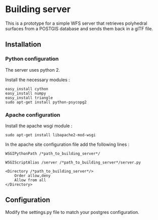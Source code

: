 # Building server

This is a prototype for a simple WFS server that retrieves polyhedral surfaces from a POSTGIS database and sends them back in a glTF file.

## Installation

### Python configuration

The server uses python 2.

Install the necessary modules :
```
easy_install cython
easy_install numpy
easy_install triangle
sudo apt-get install python-psycopg2
```

### Apache configuration

Install the apache wsgi module :
```
sudo apt-get install libapache2-mod-wsgi
```

In the apache site configuration file add the following lines :

```
WSGIPythonPath /*path_to_building_server*/
```

```
WSGIScriptAlias /server /*path_to_building_server*/server.py

<Directory /*path_to_building_server*/>
	Order allow,deny
	Allow from all
</Directory>
```

## Configuration

Modify the settings.py file to match your postgres configuration.
